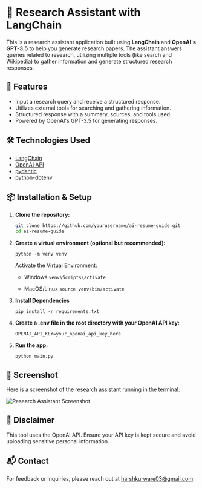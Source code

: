 # 🧠 Research Assistant with LangChain

This is a research assistant application built using **LangChain** and **OpenAI's GPT-3.5** to help you generate research papers. The assistant answers queries related to research, utilizing multiple tools (like search and Wikipedia) to gather information and generate structured research responses.

## 🚀 Features

- Input a research query and receive a structured response.
- Utilizes external tools for searching and gathering information.
- Structured response with a summary, sources, and tools used.
- Powered by OpenAI's GPT-3.5 for generating responses.

## 🛠️ Technologies Used

- [LangChain](https://www.langchain.com/)
- [OpenAI API](https://platform.openai.com/)
- [pydantic](https://pydantic-docs.helpmanual.io/)
- [python-dotenv](https://pypi.org/project/python-dotenv/)

## 📦 Installation & Setup

1. **Clone the repository:**
   ```bash
   git clone https://github.com/yourusername/ai-resume-guide.git
   cd ai-resume-guide
   ```

2. **Create a virtual environment (optional but recommended):**

   ```
   python -m venv venv
   ```
   Activate the Virtual Environment:

   - Windows
   ```venv\Scripts\activate```
  
   - MacOS/Linux
   ```source venv/bin/activate```

3. **Install Dependencies**

   ```
   pip install -r requirements.txt
   ```
4. **Create a .env file in the root directory with your OpenAI API key:**
   ```
   OPENAI_API_KEY=your_openai_api_key_here
   
   ```

6. **Run the app:**
   ```
   python main.py
   ```

## 📸 Screenshot

Here is a screenshot of the research assistant running in the terminal:

![Research Assistant Screenshot](image/code.png)



## 🔐 Disclaimer
This tool uses the OpenAI API. Ensure your API key is kept secure and avoid uploading sensitive personal information.

## 📬 Contact
For feedback or inquiries, please reach out at harshkurware03@gmail.com.
